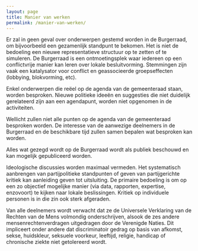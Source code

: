 ```yaml
---
layout: page
title: Manier van werken
permalink: /manier-van-werken/
---
```


Er zal in geen geval over onderwerpen gestemd worden in de Burgerraad, om bijvoorbeeld een gezamenlijk standpunt te bekomen. Het is niet de bedoeling een nieuwe representatieve structuur op te zetten of te simuleren. De Burgerraad is een ontmoetingsplek waar iedereen op een conflictvrije manier kan leren over lokale besluitvorming. Stemmingen zijn vaak een katalysator voor conflict en geassocieerde groepseffecten (lobbying, blokvorming, etc).

Enkel onderwerpen die reëel op de agenda van de gemeenteraad staan, worden besproken. Nieuwe politieke ideeën en suggesties die niet duidelijk gerelateerd zijn aan een agendapunt, worden niet opgenomen in de activiteiten.

Wellicht zullen niet alle punten op de agenda van de gemeenteraad besproken worden. De interesse van de aanwezige deelnemers in de Burgerraad en de beschikbare tijd zullen samen bepalen wat besproken kan worden.

Alles wat gezegd wordt op de Burgerraad wordt als publiek beschouwd en kan mogelijk gepubliceerd worden.

Ideologische discussies worden maximaal vermeden. Het systematisch aanbrengen van partijpolitieke standpunten of geven van partijgerichte kritiek kan aanleiding geven tot uitsluiting. De primaire bedoeling is om op een zo objectief mogelijke manier (via data, rapporten, expertise, enzovoort) te kijken naar lokale beslissingen. Kritiek op individuele personen is in die zin ook sterk afgeraden.

Van alle deelnemers wordt verwacht dat ze de Universele Verklaring van de Rechten van de Mens volmondig onderschrijven, alsook de zes andere mensenrechtenverdragen uitgedragen door de Verenigde Naties. Dit impliceert onder andere dat discriminatoir gedrag op basis van afkomst, sekse, huidskleur, seksuele voorkeur, leeftijd, religie, handicap of chronische ziekte niet getolereerd wordt.
